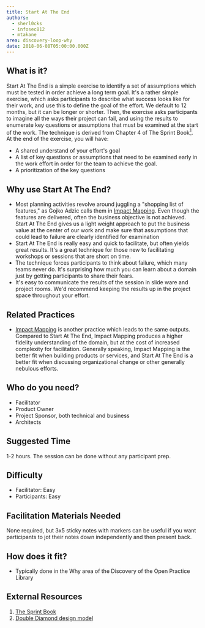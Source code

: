 ```yaml
---
title: Start At The End
authors:
  - sherl0cks
  - infosec812
  - mtakane
area: discovery-loop-why
date: 2018-06-08T05:00:00.000Z
---
```


## What is it?

Start At The End is a simple exercise to identify a set of assumptions which must be tested in order achieve a long term goal. It's a rather simple exercise, which asks participants to describe what success looks like for their work, and use this to define the goal of the effort. We default to 12 months, but it can be longer or shorter. Then, the exercise asks participants to imagine all the ways their project can fail, and using the results to enumerate key questions or assumptions that must be examined at the start of the work. The technique is derived from Chapter 4 of The Sprint Book[<sup>1</sup>](#footnote-1). At the end of the exercise, you will have:

- A shared understand of your effort's goal
- A list of key questions or assumptions that need to be examined early in the work effort in order for the team to achieve the goal.
- A prioritization of the key questions

## Why use Start At The End?

- Most planning activities revolve around juggling a "shopping list of features," as Gojko Adzic calls them in [Impact Mapping](/practices/impact-mapping/). Even though the features are delivered, often the business objective is not achieved. Start At The End gives us a light weight approach to put the business value at the center of our work and make sure that assumptions that could lead to failure are clearly identified for examination 
- Start At The End is really easy and quick to facilitate, but often yields great results. It's a great technique for those new to facilitating workshops or sessions that are short on time.
- The technique forces participants to think about failure, which many teams never do. It's surprising how much you can learn about a domain just by getting participants to share their fears. 
- It's easy to communicate the results of the session in slide ware and project rooms. We'd recommend keeping the results up in the project space throughout your effort.

## Related Practices

- [Impact Mapping](/practices/impact-mapping/) is another practice which leads to the same outputs. Compared to Start At The End, Impact Mapping produces a higher fidelity understanding of the domain, but at the cost of increased complexity for facilitation. Generally speaking, Impact Mapping is the better fit when building products or services, and Start At The End is a better fit when discussing organizational change or other generally nebulous efforts. 

## Who do you need?

- Facilitator
- Product Owner
- Project Sponsor, both technical and business
- Architects

## Suggested Time

1-2 hours. The session can be done without any participant prep.

## Difficulty

- Facilitator: Easy
- Participants: Easy

## Facilitation Materials Needed

None required, but 3x5 sticky notes with markers can be useful if you want participants to jot their notes down independently and then present back.

## How does it fit?

- Typically done in the Why area of the Discovery of the Open Practice Library


## External Resources

1. <a name="footnote-1"></a>[The Sprint Book](https://www.thesprintbook.com)
3. <a name="footnote-2"></a>[Double Diamond design model](https://medium.com/digital-experience-design/how-to-apply-a-design-thinking-hcd-ux-or-any-creative-process-from-scratch-b8786efbf812)

